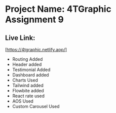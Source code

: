 # Project Name: 4TGraphic Assignment 9

## Live Link:

[https://4tgraphic.netlify.app/]

- Routing Added
- Header added
- Testimonial Added
- Dashboard added
- Charts Used
- Tailwind added
- Flowbite added
- React rate used
- AOS Used
- Custom Carousel Used
